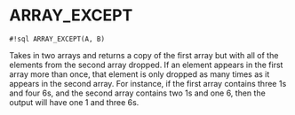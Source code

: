# ARRAY_EXCEPT


`#!sql ARRAY_EXCEPT(A, B)`

Takes in two arrays and returns a copy of the first array but with all
of the elements from the second array dropped. If an element appears in
the first array more than once, that element is only dropped as many
times as it appears in the second array. For instance, if the
first array contains three 1s and four 6s, and the second array
contains two 1s and one 6, then the output will have one 1 and
three 6s.


